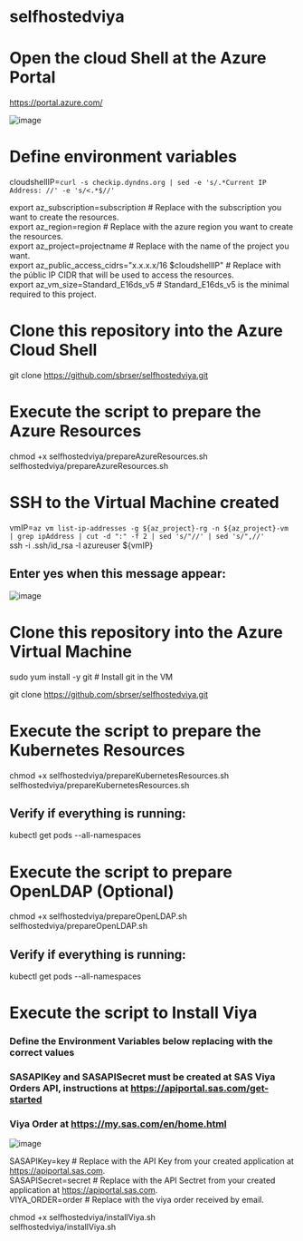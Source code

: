 # selfhostedviya

# Open the cloud Shell at the Azure Portal 

https://portal.azure.com/

![image](https://user-images.githubusercontent.com/115498782/195679636-5a242d10-14a5-4326-b387-86eaa4a4f370.png)

# Define environment variables

cloudshellIP=`curl -s checkip.dyndns.org | sed -e 's/.*Current IP Address: //' -e 's/<.*$//'`
  
export az_subscription=subscription        # Replace with the subscription you want to create the resources.  <br /> 
export az_region=region                    # Replace with the azure region you want to create the resources. <br />
export az_project=projectname              # Replace with the name of the project you want. <br />
export az_public_access_cidrs="x.x.x.x/16 $cloudshellIP" # Replace with the públic IP CIDR that will be used to access the resources.  <br />
export az_vm_size=Standard_E16ds_v5        # Standard_E16ds_v5 is the minimal required to this project. <br />

# Clone this repository into the Azure Cloud Shell

git clone https://github.com/sbrser/selfhostedviya.git <br />

# Execute the script to prepare the Azure Resources

chmod +x selfhostedviya/prepareAzureResources.sh <br />
selfhostedviya/prepareAzureResources.sh

# SSH to the Virtual Machine created

vmIP=`az vm list-ip-addresses -g ${az_project}-rg -n ${az_project}-vm | grep ipAddress | cut -d ":" -f 2 | sed 's/"//' | sed 's/",//'` <br />
ssh -i .ssh/id_rsa -l azureuser ${vmIP}

## Enter yes when this message appear: <br />
![image](https://user-images.githubusercontent.com/115498782/195848242-e0cb5e04-928f-48e5-8002-84fafe5f20a7.png)

 
# Clone this repository into the Azure Virtual Machine

sudo yum install -y git # Install git in the VM

git clone https://github.com/sbrser/selfhostedviya.git <br />

# Execute the script to prepare the Kubernetes Resources

chmod +x selfhostedviya/prepareKubernetesResources.sh <br />
selfhostedviya/prepareKubernetesResources.sh

## Verify if everything is running:

kubectl get pods --all-namespaces

# Execute the script to prepare OpenLDAP (Optional)

chmod +x selfhostedviya/prepareOpenLDAP.sh <br />
selfhostedviya/prepareOpenLDAP.sh

## Verify if everything is running:

kubectl get pods --all-namespaces

# Execute the script to Install Viya

### Define the Environment Variables below replacing with the correct values
### SASAPIKey and SASAPISecret must be created at SAS Viya Orders API, instructions at https://apiportal.sas.com/get-started
### Viya Order at https://my.sas.com/en/home.html

![image](https://user-images.githubusercontent.com/115498782/196185492-58e5332f-112f-4583-a07c-8683a400c21c.png)

SASAPIKey=key                 # Replace with the API Key from your created application at https://apiportal.sas.com.  <br /> 
SASAPISecret=secret           # Replace with the API Sectret from your created application at https://apiportal.sas.com.  <br /> 
VIYA_ORDER=order              # Replace with the viya order received by email.  <br /> 

chmod +x selfhostedviya/installViya.sh <br />
selfhostedviya/installViya.sh




